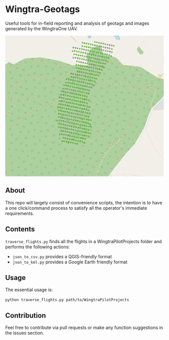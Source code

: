 # Wingtra-Geotags

Useful tools for in-field reporting and analysis of geotags and images generated by the WingtraOne UAV.

![Example of on-site map](https://github.com/MatthewInnovair/wingtra-geotags/blob/master/map.png)

## About

This repo will largely consist of convenience scripts, the intention is to have a one click/command process to satisfy all the operator's immediate requirements.

## Contents

```traverse_flights.py``` finds all the flights in a WingtraPilotProjects folder and performs the following actions:
* ```json_to_csv.py``` provides a QGIS-friendly format
* ```json_to_kml.py``` provides a Google Earth friendly format

## Usage

The essential usage is:

```python traverse_flights.py path/to/WingtraPilotProjects ```

## Contribution

Feel free to contribute via pull requests or make any function suggestions in the issues section.